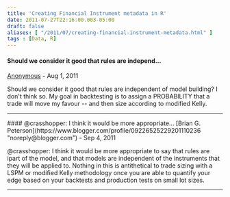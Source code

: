 ```yaml
---
title: 'Creating Financial Instrument metadata in R'
date: 2011-07-27T22:16:00.003-05:00
draft: false
aliases: [ "/2011/07/creating-financial-instrument-metadata.html" ]
tags : [Data, R]
---
```


#### Should we consider it good that rules are independ...
[Anonymous]( "noreply@blogger.com") - <time datetime="2011-08-29T10:04:52.310-05:00">Aug 1, 2011</time>

Should we consider it good that rules are independent of model building? I don't think so. My goal in backtesting is to assign a PROBABILITY that a trade will move my favour -- and then size according to modified Kelly.
<hr />
#### @crasshopper: I think it would be more appropriate...
[Brian G. Peterson](https://www.blogger.com/profile/09226525229201110236 "noreply@blogger.com") - <time datetime="2011-09-08T08:06:00.146-05:00">Sep 4, 2011</time>

@crasshopper: I think it would be more appropriate to say that rules are ipart of the model, and that models are independent of the instruments that they will be applied to. Nothing in this is antithetical to trade sizing with a LSPM or modified Kelly methodology once you are able to quantify your edge based on your backtests and production tests on small lot sizes.
<hr />
